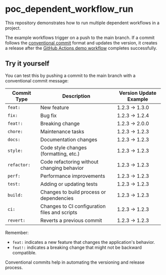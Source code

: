 # poc_dependent_workflow_run
This repository demonstrates how to run multiple dependent workflows in a project.

The example workflows trigger on a push to the main branch. If a commit follows the [conventional commit](https://www.conventionalcommits.org/en/v1.0.0/) format and updates the version, it creates a release after the [GitHub Actions demo workflow](https://docs.github.com/en/actions/writing-workflows/quickstart#creating-your-first-workflow) completes successfully.

## Try it yourself
You can test this by pushing a commit to the main branch with a conventional commit message:

| Commit Type | Description                            | Version Update Example |
|-------------|----------------------------------------|------------------------|
| `feat:`     | New feature                            | 1.2.3 -> 1.3.0         |
| `fix:`      | Bug fix                                | 1.2.3 -> 1.2.4         |
| `feat!:`    | Breaking change                        | 1.2.3 -> 2.0.0         |
| `chore:`    | Maintenance tasks                      | 1.2.3 -> 1.2.3         |
| `docs:`     | Documentation changes                  | 1.2.3 -> 1.2.3         |
| `style:`    | Code style changes (formatting, etc.)  | 1.2.3 -> 1.2.3         |
| `refactor:` | Code refactoring without changing behavior | 1.2.3 -> 1.2.3     |
| `perf:`     | Performance improvements               | 1.2.3 -> 1.2.3         |
| `test:`     | Adding or updating tests               | 1.2.3 -> 1.2.3         |
| `build:`    | Changes to build process or dependencies | 1.2.3 -> 1.2.3       |
| `ci:`       | Changes to CI configuration files and scripts | 1.2.3 -> 1.2.3   |
| `revert:`   | Reverts a previous commit              | 1.2.3 -> 1.2.3         |


Remember:
- `feat:` indicates a new feature that changes the application's behavior.
- `feat!:` indicates a breaking change that might not be backward compatible.

Conventional commits help in automating the versioning and release process.
